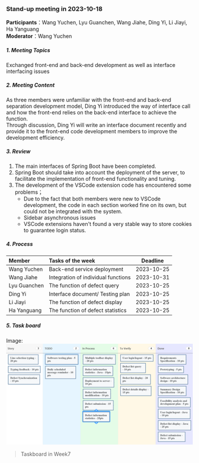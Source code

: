 ### Stand-up meeting in 2023-10-18

**Participants**：Wang Yuchen, Lyu Guanchen, Wang Jiahe, Ding Yi, Li Jiayi, Ha Yanguang  
**Moderator**：Wang Yuchen

##### 1. Meeting Topics

Exchanged front-end and back-end development as well as interface interfacing issues

##### 2. Meeting Content

As three members were unfamiliar with the front-end and back-end separation development model, Ding Yi introduced the way of interface call and how the front-end relies on the back-end interface to achieve the function.  
Through discussion, Ding Yi will write an interface document recently and provide it to the front-end code development members to improve the development efficiency.

##### 3. Review

1. The main interfaces of Spring Boot have been completed.
2. Spring Boot should take into account the deployment of the server, to facilitate the implementation of front-end functionality and tuning.
3. The development of the VSCode extension code has encountered some problems；
   - Due to the fact that both members were new to VSCode development, the code in each section worked fine on its own, but could not be integrated with the system.
   - Sidebar asynchronous issues
   - VSCode extensions haven't found a very stable way to store cookies to guarantee login status.

##### 4. Process

| Member       | Tasks of the week                   |  Deadline  |
|:-------------|:------------------------------------|:----------:|
| Wang Yuchen  | Back-end service deployment         | 2023-10-25 |
| Wang Jiahe   | Integration of individual functions | 2023-10-31 |
| Lyu Guanchen | The function of defect query        | 2023-10-25 |
| Ding Yi      | Interface document/ Testing plan    | 2023-10-25 |
| Li Jiayi     | The function of defect display      | 2023-10-25 |
| Ha Yanguang  | The function of defect statistics   | 2023-10-25 |


##### 5. Task board
Image:
![avatar](https://github.com/Chen30lv/Project-Defect-Manage-Tool/blob/main/Stand-up%20meetings/IMG/TaskBoard_week_7.png)

> Taskboard in Week7
